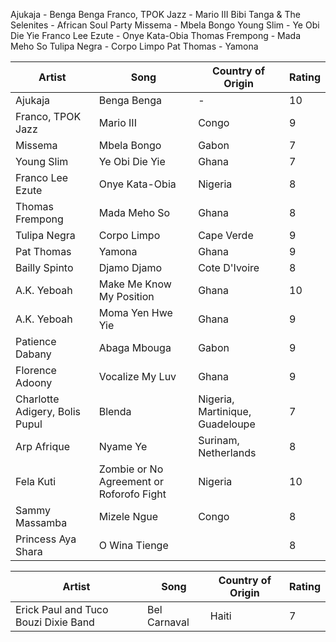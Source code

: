 Ajukaja - Benga Benga
Franco, TPOK Jazz - Mario III
Bibi Tanga & The Selenites - African Soul Party
Missema - Mbela Bongo
Young Slim - Ye Obi Die Yie
Franco Lee Ezute - Onye Kata-Obia 
Thomas Frempong - Mada Meho So
Tulipa Negra - Corpo Limpo
Pat Thomas - Yamona

| Artist                         | Song                                     | Country of Origin               | Rating |
| ------------------------------ | ---------------------------------------- | ------------------------------- | ------ |
| Ajukaja                        | Benga Benga                              | -                               | 10     |
| Franco, TPOK Jazz              | Mario III                                | Congo                           | 9      |
| Missema                        | Mbela Bongo                              | Gabon                           | 7      |
| Young Slim                     | Ye Obi Die Yie                           | Ghana                           | 7      |
| Franco Lee Ezute               | Onye Kata-Obia                           | Nigeria                         | 8      |
| Thomas Frempong                | Mada Meho So                             | Ghana                           | 8      |
| Tulipa Negra                   | Corpo Limpo                              | Cape Verde                      | 9      |
| Pat Thomas                     | Yamona                                   | Ghana                           | 9      |
| Bailly Spinto                  | Djamo Djamo                              | Cote D'Ivoire                   | 8      |
| A.K. Yeboah                    | Make Me Know My Position                 | Ghana                           | 10     |
| A.K. Yeboah                    | Moma Yen Hwe Yie                         | Ghana                           | 9      |
| Patience Dabany                | Abaga Mbouga                             | Gabon                           | 9      |
| Florence Adoony                | Vocalize My Luv                          | Ghana                           | 9      |
| Charlotte Adigery, Bolis Pupul | Blenda                                   | Nigeria, Martinique, Guadeloupe | 7      |
| Arp Afrique                    | Nyame Ye                                 | Surinam, Netherlands            | 8      |
| Fela Kuti                      | Zombie or No Agreement or Roforofo Fight | Nigeria                         | 10     |
| Sammy Massamba                 | Mizele Ngue                              | Congo                           | 8      |
| Princess Aya Shara             | O Wina Tienge                            |                                 | 8      |

| Artist                               | Song         | Country of Origin | Rating |
| ------------------------------------ | ------------ | ----------------- | ------ |
| Erick Paul and Tuco Bouzi Dixie Band | Bel Carnaval | Haiti             | 7      |
